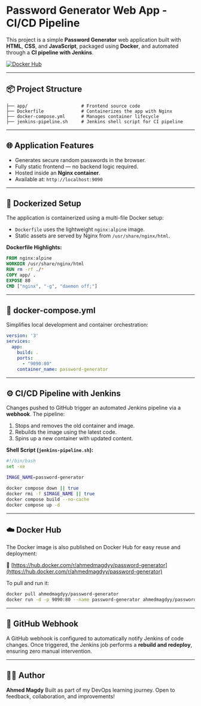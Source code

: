 # Password Generator Web App - CI/CD Pipeline

This project is a simple **Password Generator** web application built with **HTML**, **CSS**, and **JavaScript**, packaged using **Docker**, and automated through a **CI pipeline with Jenkins**.

[![Docker Hub](https://img.shields.io/badge/Docker%20Hub-ahmedmagdyy%2Fpassword--generator-blue?logo=docker)](https://hub.docker.com/r/ahmedmagdyy/password-generator)

---

## 📦 Project Structure

```plaintext
├── app/                    # Frontend source code
├── Dockerfile              # Containerizes the app with Nginx
├── docker-compose.yml      # Manages container lifecycle
├── jenkins-pipeline.sh     # Jenkins shell script for CI pipeline
````

---

## 🌐 Application Features

* Generates secure random passwords in the browser.
* Fully static frontend — no backend logic required.
* Hosted inside an **Nginx container**.
* Available at: `http://localhost:9090`

---

## 🐳 Dockerized Setup

The application is containerized using a multi-file Docker setup:

* `Dockerfile` uses the lightweight `nginx:alpine` image.
* Static assets are served by Nginx from `/usr/share/nginx/html`.

**Dockerfile Highlights:**

```dockerfile
FROM nginx:alpine
WORKDIR /usr/share/nginx/html
RUN rm -rf ./*
COPY app/ .
EXPOSE 80
CMD ["nginx", "-g", "daemon off;"]
```

---

## 🔁 docker-compose.yml

Simplifies local development and container orchestration:

```yaml
version: '3'
services:
  app:
    build: .
    ports:
      - "9090:80"
    container_name: password-generator
```

---

## ⚙️ CI/CD Pipeline with Jenkins

Changes pushed to GitHub trigger an automated Jenkins pipeline via a **webhook**. The pipeline:

1. Stops and removes the old container and image.
2. Rebuilds the image using the latest code.
3. Spins up a new container with updated content.

**Shell Script (`jenkins-pipeline.sh`):**

```bash
#!/bin/bash
set -xe

IMAGE_NAME=password-generator

docker compose down || true
docker rmi -f $IMAGE_NAME || true
docker compose build --no-cache
docker compose up -d
```

---

## ☁️ Docker Hub

The Docker image is also published on Docker Hub for easy reuse and deployment:

🔗 [https://hub.docker.com/r/ahmedmagdyy/password-generator](https://hub.docker.com/r/ahmedmagdyy/password-generator)

To pull and run it:

```bash
docker pull ahmedmagdyy/password-generator
docker run -d -p 9090:80 --name password-generator ahmedmagdyy/password-generator
```

---

## 🔄 GitHub Webhook

A GitHub webhook is configured to automatically notify Jenkins of code changes. Once triggered, the Jenkins job performs a **rebuild and redeploy**, ensuring zero manual intervention.

---

## 👨‍💻 Author

**Ahmed Magdy**
Built as part of my DevOps learning journey. Open to feedback, collaboration, and improvements!

